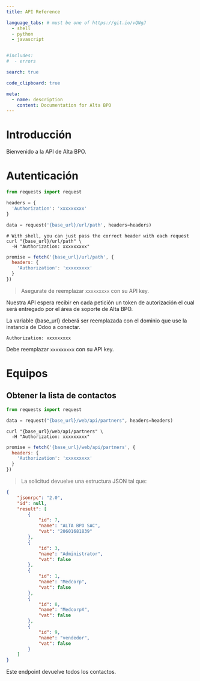 ```yaml
---
title: API Reference

language_tabs: # must be one of https://git.io/vQNgJ
  - shell
  - python
  - javascript


#includes:
#  - errors

search: true

code_clipboard: true

meta:
  - name: description
    content: Documentation for Alta BPO
---
```


# Introducción

Bienvenido a la API de Alta BPO.

# Autenticación

```python
from requests import request

headers = {
  'Authorization': 'xxxxxxxxx'
}

data = request('{base_url}/url/path', headers=headers)
```

```shell
# With shell, you can just pass the correct header with each request
curl "{base_url}/url/path" \
  -H "Authorization: xxxxxxxxx"
```

```javascript
promise = fetch('{base_url}/url/path', {
  headers: {
    'Authorization': 'xxxxxxxxx'
  }
})
```

> Asegurate de reemplazar `xxxxxxxxx` con su API key.

Nuestra API espera recibir en cada petición un token de autorización el cual será entregado por el área de soporte de Alta BPO.

La variable {base_url} deberá ser reemplazada con el dominio que use la instancia de Odoo a conectar.

`Authorization: xxxxxxxxx`

<aside class="notice">
Debe reemplazar <code>xxxxxxxxx</code> con su API key.
</aside>

# Equipos

## Obtener la lista de contactos

```python
from requests import request

data = request("{base_url}/web/api/partners", headers=headers)
```

```shell
curl "{base_url}/web/api/partners" \
  -H "Authorization: xxxxxxxxx"
```

```javascript
promise = fetch('{base_url}/web/api/partners', {
  headers: {
    'Authorization': 'xxxxxxxxx'
  }
})
```

> La solicitud devuelve una estructura JSON tal que:

```json
{
    "jsonrpc": "2.0",
    "id": null,
    "result": [
        {
            "id": 7,
            "name": "ALTA BPO SAC",
            "vat": "20601681839"
        },
        {
            "id": 3,
            "name": "Administrator",
            "vat": false
        },
        {
            "id": 1,
            "name": "Medcorp",
            "vat": false
        },
        {
            "id": 8,
            "name": "MedcorpX",
            "vat": false
        },
        {
            "id": 9,
            "name": "vendedor",
            "vat": false
        }
    ]
}
```

Este endpoint devuelve todos los contactos.
